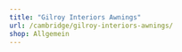 ```yaml
---
title: "Gilroy Interiors Awnings"
url: /cambridge/gilroy-interiors-awnings/
shop: Allgemein
---
```


